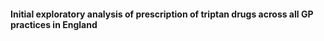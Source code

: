 #### Initial exploratory analysis of prescription of triptan drugs across all GP practices in England

